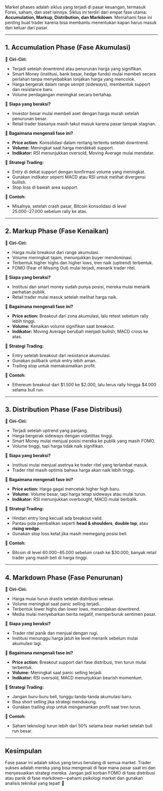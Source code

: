 Market phases adalah siklus yang terjadi di pasar keuangan, termasuk Forex, saham, dan aset lainnya. Siklus ini terdiri dari empat fase utama: **Accumulation, Markup, Distribution, dan Markdown**. Memahami fase ini penting buat trader karena bisa membantu menentukan kapan harus masuk dan keluar dari pasar.

---

## **1. Accumulation Phase (Fase Akumulasi)**
📌 **Ciri-Ciri:**
- Terjadi setelah downtrend atau penurunan harga yang signifikan.
- Smart Money (institusi, bank besar, hedge funds) mulai membeli secara perlahan tanpa menyebabkan lonjakan harga yang mencolok.
- Harga bergerak dalam range sempit (sideways), membentuk support dan resistance baru.
- Volume perdagangan meningkat secara bertahap.

📌 **Siapa yang beraksi?**
- Investor besar mulai membeli aset dengan harga murah setelah penurunan besar.
- Retail trader biasanya masih takut masuk karena pasar tampak stagnan.

📌 **Bagaimana mengenali fase ini?**
- **Price action:** Konsolidasi dalam rentang tertentu setelah downtrend.
- **Volume:** Meningkat saat harga mendekati support.
- **Indikator:** RSI menunjukkan oversold, Moving Average mulai mendatar.

📌 **Strategi Trading:**
- Entry di dekat support dengan konfirmasi volume yang meningkat.
- Gunakan indikator seperti MACD atau RSI untuk melihat divergensi bullish.
- Stop loss di bawah area support.

📌 **Contoh:**
- Misalnya, setelah crash pasar, Bitcoin konsolidasi di level $25.000-$27.000 sebelum rally ke atas.

---

## **2. Markup Phase (Fase Kenaikan)**
📌 **Ciri-Ciri:**
- Harga mulai breakout dari range akumulasi.
- Volume meningkat tajam, menunjukkan buyer mendominasi.
- Terbentuk higher highs dan higher lows, tren naik (uptrend) terbentuk.
- FOMO (Fear of Missing Out) mulai terjadi, menarik trader ritel.

📌 **Siapa yang beraksi?**
- Institusi dan smart money sudah punya posisi, mereka mulai menarik perhatian publik.
- Retail trader mulai masuk setelah melihat harga naik.

📌 **Bagaimana mengenali fase ini?**
- **Price action:** Breakout dari zona akumulasi, lalu retest sebelum rally lebih tinggi.
- **Volume:** Kenaikan volume signifikan saat breakout.
- **Indikator:** Moving Average berubah menjadi bullish, MACD cross ke atas.

📌 **Strategi Trading:**
- Entry setelah breakout dari resistance akumulasi.
- Gunakan pullback untuk entry lebih aman.
- Trailing stop untuk memaksimalkan profit.

📌 **Contoh:**
- Ethereum breakout dari $1.500 ke $2.000, lalu terus rally hingga $4.000 selama bull run.

---

## **3. Distribution Phase (Fase Distribusi)**
📌 **Ciri-Ciri:**
- Terjadi setelah uptrend yang panjang.
- Harga bergerak sideways dengan volatilitas tinggi.
- Smart Money mulai menjual posisi mereka ke publik yang masih FOMO.
- Volume tinggi, tapi harga tidak naik signifikan.

📌 **Siapa yang beraksi?**
- Institusi mulai menjual asetnya ke trader ritel yang terlambat masuk.
- Trader ritel masih optimis bahwa harga akan naik lebih tinggi.

📌 **Bagaimana mengenali fase ini?**
- **Price action:** Harga gagal mencetak higher high baru.
- **Volume:** Volume besar, tapi harga tetap sideways atau mulai turun.
- **Indikator:** RSI menunjukkan overbought, MACD mulai berbalik.

📌 **Strategi Trading:**
- Hindari entry long kecuali ada breakout valid.
- Pantau pola pembalikan seperti **head & shoulders**, **double top**, atau **rising wedge**.
- Gunakan stop loss ketat jika masih memegang posisi beli.

📌 **Contoh:**
- Bitcoin di level $60.000-$65.000 sebelum crash ke $30.000, banyak retail trader yang masih beli di harga tinggi.

---

## **4. Markdown Phase (Fase Penurunan)**
📌 **Ciri-Ciri:**
- Harga mulai turun drastis setelah distribusi selesai.
- Volume meningkat saat panic selling terjadi.
- Terbentuk lower highs dan lower lows, menandakan downtrend.
- Media mulai menyebarkan berita negatif, memperburuk sentimen pasar.

📌 **Siapa yang beraksi?**
- Trader ritel panik dan menjual dengan rugi.
- Institusi menunggu harga jatuh ke level menarik sebelum mulai akumulasi lagi.

📌 **Bagaimana mengenali fase ini?**
- **Price action:** Breakout support dari fase distribusi, tren turun mulai terbentuk.
- **Volume:** Meningkat saat panic selling terjadi.
- **Indikator:** RSI oversold, MACD menunjukkan bearish momentum.

📌 **Strategi Trading:**
- Jangan buru-buru beli, tunggu tanda-tanda akumulasi baru.
- Bisa short selling jika strategi mendukung.
- Gunakan trailing stop untuk mengamankan profit saat tren turun.

📌 **Contoh:**
- Saham teknologi turun lebih dari 50% selama bear market setelah bull run besar.

---

## **Kesimpulan**
Fase pasar ini adalah siklus yang terus berulang di semua market. Trader sukses adalah mereka yang bisa mengenali di fase mana pasar saat ini dan menyesuaikan strategi mereka. Jangan jadi korban FOMO di fase distribusi atau panik di fase markdown—pahami psikologi market dan gunakan analisis teknikal yang tepat! 🚀